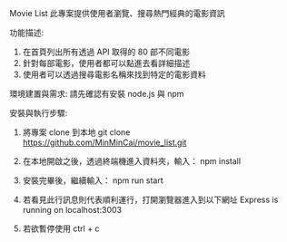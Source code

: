 Movie List 
此專案提供使用者瀏覽、搜尋熱門經典的電影資訊

功能描述:
1. 在首頁列出所有透過 API 取得的 80 部不同電影
2. 針對每部電影，使用者都可以點進去看詳細描述
3. 使用者可以透過搜尋電影名稱來找到特定的電影資料

環境建置與需求:
請先確認有安裝 node.js 與 npm

安裝與執行步驟:
1. 將專案 clone 到本地
git clone https://github.com/MinMinCai/movie_list.git

2. 在本地開啟之後，透過終端機進入資料夾，輸入：
npm install

3. 安裝完畢後，繼續輸入：
npm run start

4. 若看見此行訊息則代表順利運行，打開瀏覽器進入到以下網址
Express is running on localhost:3003

5. 若欲暫停使用
ctrl + c

